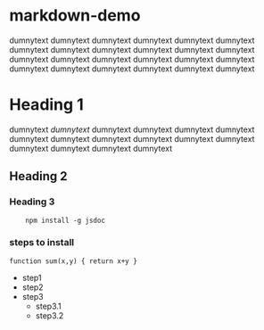 # markdown-demo

dumnytext dumnytext dumnytext dumnytext dumnytext dumnytext dumnytext dumnytext 
dumnytext dumnytext dumnytext dumnytext dumnytext dumnytext dumnytext dumnytext 
dumnytext dumnytext dumnytext dumnytext dumnytext dumnytext dumnytext dumnytext 

Heading 1
=========

dumnytext  _dumnytext_ dumnytext dumnytext dumnytext dumnytext dumnytext dumnytext 
dumnytext dumnytext dumnytext dumnytext dumnytext dumnytext dumnytext dumnytext 


Heading 2
----------

### Heading 3

```
    npm install -g jsdoc
```

### steps to install

`function sum(x,y)
{
    return x+y
}`

* step1
* step2
* step3
  * step3.1
  * step3.2 